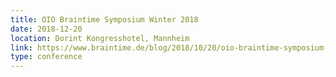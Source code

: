 ```yaml
---
title: OIO Braintime Symposium Winter 2018
date: 2018-12-20
location: Dorint Kongresshotel, Mannheim
link: https://www.braintime.de/blog/2018/10/20/oio-braintime-symposium-winter-2018/
type: conference
---
```

